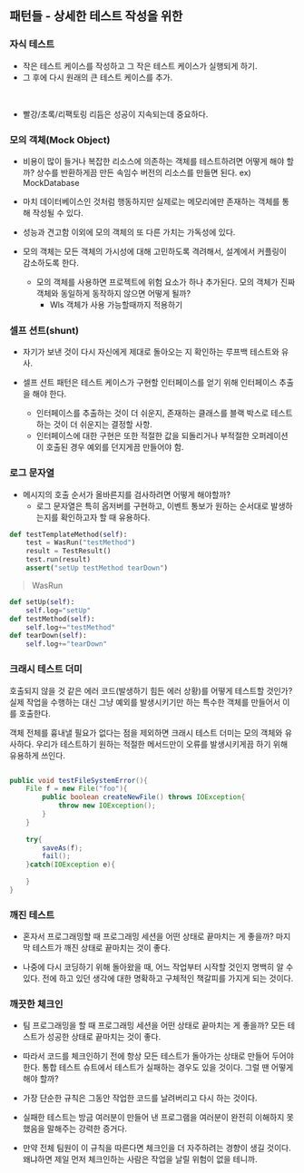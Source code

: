 ## 패턴들 - 상세한 테스트 작성을 위한

### 자식 테스트

* 작은 테스트 케이스를 작성하고 그 작은 테스트 케이스가 실행되게 하기. 
* 그 후에 다시 원래의 큰 테스트 케이스를 추가.
<br>

* 빨강/초록/리팩토링 리듬은 성공이 지속되는데 중요하다.

### 모의 객체(Mock Object) 

* 비용이 많이 들거나 복잡한 리소스에 의존하는 객체를 테스트하려면 어떻게 해야 할까? 상수를 반환하게끔 만든 속임수 버전의 리소스를 만들면 된다. ex) MockDatabase

* 마치 데이터베이스인 것처럼 행동하지만 실제로는 메모리에만 존재하는 객체를 통해 작성될 수 있다.

* 성능과 견고함 이외에 모의 객체의 또 다른 가치는 가독성에 있다.

* 모의 객체는 모든 객체의 가시성에 대해 고민하도록 격려해서, 설계에서 커플링이 감소하도록 한다. 
	* 모의 객체를 사용하면 프로젝트에 위험 요소가 하나 추가된다. 모의 객체가 진짜 객체와 동일하게 동작하지 않으면 어떻게 될까?
		* Wls 객체가 사용 가능할때까지 적용하기

### 셀프 션트(shunt)

* 자기가 보낸 것이 다시 자신에게 제대로 돌아오는 지 확인하는 루프백 테스트와 유사.

* 셀프 션트 패턴은 테스트 케이스가 구현할 인터페이스를 얻기 위해 인터페이스 추출을 해야 한다. 
	* 인터페이스를 추출하는 것이 더 쉬운지, 존재하는 클래스를 블랙 박스로 테스트하는 것이 더 쉬운지는 결정할 사항.
	* 인터페이스에 대한 구현은 또한 적절한 값을 되돌리거나 부적절한 오퍼레이션이 호출된 경우 예외를 던지게끔 만들어야 함.

### 로그 문자열

* 메시지의 호출 순서가 올바른지를 검사하려면 어떻게 해야할까?
	* 로그 문자열은 특히 옵저버를 구현하고, 이벤트 통보가 원하는 순서대로 발생하는지를 확인하고자 할 때 유용하다.
```python
def testTemplateMethod(self):
	test = WasRun("testMethod")
	result = TestResult()
	test.run(result)
	assert("setUp testMethod tearDown")
```

>WasRun
```python
def setUp(self):
	self.log="setUp"
def testMethod(self):
	self.log+="testMethod"
def tearDown(self):
	self.log+="tearDown"
```

### 크래시 테스트 더미

호출되지 않을 것 같은 에러 코드(발생하기 힘든 에러 상황)를 어떻게 테스트할 것인가? 실제 작업을 수행하는 대신 그냥 예외를 발생시키기만 하는 특수한 객체를 만들어서 이를 호출한다.

객체 전체를 흉내낼 필요가 없다는 점을 제외하면 크래시 테스트 더미는 모의 객체와 유사하다. 우리가 테스트하기 원하는 적절한 메서드만이 오류를 발생시키게끔 하기 위해 유용하게 쓰인다.
```java

public void testFileSystemError(){
	File f = new File("foo"){
		public boolean createNewFile() throws IOException{
			throw new IOException();
		}
	}
	
	try{
		saveAs(f);
		fail();
	}catch(IOException e){
	
	}
}
```
### 깨진 테스트

* 혼자서 프로그래밍할 때 프로그래밍 세션을 어떤 상태로 끝마치는 게 좋을까? 마지막 테스트가 깨진 상태로 끝마치는 것이 좋다.

* 나중에 다시 코딩하기 위해 돌아왔을 때, 어느 작업부터 시작할 것인지 명백히 알 수 있다. 전에 하고 있던 생각에 대한 명확하고 구체적인 책갈피를 가지게 되는 것이다.

### 깨끗한 체크인

* 팀 프로그래밍을 할 때 프로그래밍 세션을 어떤 상태로 끝마치는 게 좋을까? 모든 테스트가 성공한 상태로 끝마치는 것이 좋다.

* 따라서 코드를 체크인하기 전에 항상 모든 테스트가 돌아가는 상태로 만들어 두어야 한다. 통합 테스트 슈트에서 테스트가 실패하는 경우도 있을 것이다. 그럴 땐 어떻게 해야 할까?

* 가장 단순한 규칙은 그동안 작업한 코드를 날려버리고 다시 하는 것이다. 
* 실패한 테스트는 방금 여러분이 만들어 낸 프로그램을 여러분이 완전히 이해하지 못했음을 말해주는 강력한 증거다. 
* 만약 전체 팀원이 이 규칙을 따른다면 체크인을 더 자주하려는 경향이 생길 것이다. 왜냐하면 제일 먼저 체크인하는 사람은 작업을 날릴 위험이 없을 테니까.